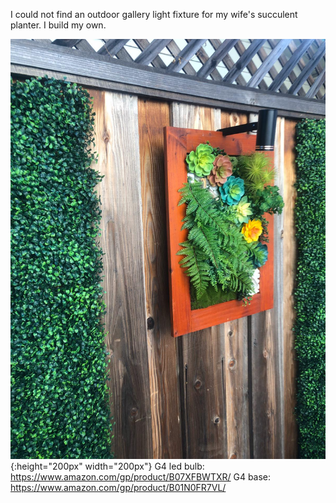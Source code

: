 I could not find an outdoor gallery light fixture for my wife's succulent planter. I build my own. 

![installed](installed.jpeg){:height="200px" width="200px"}
G4 led bulb: https://www.amazon.com/gp/product/B07XFBWTXR/
G4 base: https://www.amazon.com/gp/product/B01N0FR7VL/